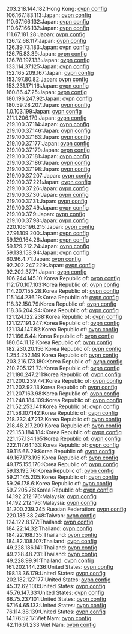203.218.144.182:Hong Kong: [ovpn config](vpn/203_218_144_182.ovpn)  
106.167.183.113:Japan: [ovpn config](vpn/106_167_183_113.ovpn)  
110.67.166.132:Japan: [ovpn config](vpn/110_67_166_132.ovpn)  
110.67.166.132:Japan: [ovpn config](vpn/110_67_166_132.ovpn)  
111.67.181.28:Japan: [ovpn config](vpn/111_67_181_28.ovpn)  
126.12.68.117:Japan: [ovpn config](vpn/126_12_68_117.ovpn)  
126.39.73.183:Japan: [ovpn config](vpn/126_39_73_183.ovpn)  
126.75.83.39:Japan: [ovpn config](vpn/126_75_83_39.ovpn)  
126.78.197.133:Japan: [ovpn config](vpn/126_78_197_133.ovpn)  
133.114.37.125:Japan: [ovpn config](vpn/133_114_37_125.ovpn)  
152.165.209.167:Japan: [ovpn config](vpn/152_165_209_167.ovpn)  
153.197.80.82:Japan: [ovpn config](vpn/153_197_80_82.ovpn)  
153.231.171.16:Japan: [ovpn config](vpn/153_231_171_16.ovpn)  
160.86.47.25:Japan: [ovpn config](vpn/160_86_47_25.ovpn)  
180.196.247.92:Japan: [ovpn config](vpn/180_196_247_92.ovpn)  
180.59.28.207:Japan: [ovpn config](vpn/180_59_28_207.ovpn)  
1.0.103.199:Japan: [ovpn config](vpn/1_0_103_199.ovpn)  
211.1.206.179:Japan: [ovpn config](vpn/211_1_206_179.ovpn)  
219.100.37.114:Japan: [ovpn config](vpn/219_100_37_114.ovpn)  
219.100.37.146:Japan: [ovpn config](vpn/219_100_37_146.ovpn)  
219.100.37.163:Japan: [ovpn config](vpn/219_100_37_163.ovpn)  
219.100.37.177:Japan: [ovpn config](vpn/219_100_37_177.ovpn)  
219.100.37.179:Japan: [ovpn config](vpn/219_100_37_179.ovpn)  
219.100.37.181:Japan: [ovpn config](vpn/219_100_37_181.ovpn)  
219.100.37.186:Japan: [ovpn config](vpn/219_100_37_186.ovpn)  
219.100.37.198:Japan: [ovpn config](vpn/219_100_37_198.ovpn)  
219.100.37.207:Japan: [ovpn config](vpn/219_100_37_207.ovpn)  
219.100.37.221:Japan: [ovpn config](vpn/219_100_37_221.ovpn)  
219.100.37.26:Japan: [ovpn config](vpn/219_100_37_26.ovpn)  
219.100.37.30:Japan: [ovpn config](vpn/219_100_37_30.ovpn)  
219.100.37.31:Japan: [ovpn config](vpn/219_100_37_31.ovpn)  
219.100.37.49:Japan: [ovpn config](vpn/219_100_37_49.ovpn)  
219.100.37.9:Japan: [ovpn config](vpn/219_100_37_9.ovpn)  
219.100.37.98:Japan: [ovpn config](vpn/219_100_37_98.ovpn)  
220.106.196.215:Japan: [ovpn config](vpn/220_106_196_215.ovpn)  
27.91.109.200:Japan: [ovpn config](vpn/27_91_109_200.ovpn)  
59.129.164.26:Japan: [ovpn config](vpn/59_129_164_26.ovpn)  
59.129.212.24:Japan: [ovpn config](vpn/59_129_212_24.ovpn)  
59.133.158.94:Japan: [ovpn config](vpn/59_133_158_94.ovpn)  
60.96.4.71:Japan: [ovpn config](vpn/60_96_4_71.ovpn)  
92.202.247.229:Japan: [ovpn config](vpn/92_202_247_229.ovpn)  
92.202.37.71:Japan: [ovpn config](vpn/92_202_37_71.ovpn)  
106.244.145.10:Korea Republic of: [ovpn config](vpn/106_244_145_10.ovpn)  
112.170.107.103:Korea Republic of: [ovpn config](vpn/112_170_107_103.ovpn)  
114.207.155.28:Korea Republic of: [ovpn config](vpn/114_207_155_28.ovpn)  
115.144.236.19:Korea Republic of: [ovpn config](vpn/115_144_236_19.ovpn)  
118.32.150.79:Korea Republic of: [ovpn config](vpn/118_32_150_79.ovpn)  
118.36.204.94:Korea Republic of: [ovpn config](vpn/118_36_204_94.ovpn)  
121.124.122.238:Korea Republic of: [ovpn config](vpn/121_124_122_238.ovpn)  
121.127.191.247:Korea Republic of: [ovpn config](vpn/121_127_191_247.ovpn)  
121.134.147.82:Korea Republic of: [ovpn config](vpn/121_134_147_82.ovpn)  
121.166.6.44:Korea Republic of: [ovpn config](vpn/121_166_6_44.ovpn)  
180.64.11.12:Korea Republic of: [ovpn config](vpn/180_64_11_12.ovpn)  
182.230.20.156:Korea Republic of: [ovpn config](vpn/182_230_20_156.ovpn)  
1.254.252.149:Korea Republic of: [ovpn config](vpn/1_254_252_149.ovpn)  
203.216.173.180:Korea Republic of: [ovpn config](vpn/203_216_173_180.ovpn)  
210.205.121.73:Korea Republic of: [ovpn config](vpn/210_205_121_73.ovpn)  
211.180.247.211:Korea Republic of: [ovpn config](vpn/211_180_247_211.ovpn)  
211.200.239.44:Korea Republic of: [ovpn config](vpn/211_200_239_44.ovpn)  
211.202.92.13:Korea Republic of: [ovpn config](vpn/211_202_92_13.ovpn)  
211.207.163.98:Korea Republic of: [ovpn config](vpn/211_207_163_98.ovpn)  
211.248.184.109:Korea Republic of: [ovpn config](vpn/211_248_184_109.ovpn)  
211.52.253.141:Korea Republic of: [ovpn config](vpn/211_52_253_141.ovpn)  
211.58.107.142:Korea Republic of: [ovpn config](vpn/211_58_107_142.ovpn)  
218.232.47.212:Korea Republic of: [ovpn config](vpn/218_232_47_212.ovpn)  
218.48.217.209:Korea Republic of: [ovpn config](vpn/218_48_217_209.ovpn)  
221.153.184.184:Korea Republic of: [ovpn config](vpn/221_153_184_184.ovpn)  
221.157.134.165:Korea Republic of: [ovpn config](vpn/221_157_134_165.ovpn)  
222.117.64.133:Korea Republic of: [ovpn config](vpn/222_117_64_133.ovpn)  
39.115.66.29:Korea Republic of: [ovpn config](vpn/39_115_66_29.ovpn)  
49.167.173.195:Korea Republic of: [ovpn config](vpn/49_167_173_195.ovpn)  
49.175.155.170:Korea Republic of: [ovpn config](vpn/49_175_155_170.ovpn)  
59.13.195.76:Korea Republic of: [ovpn config](vpn/59_13_195_76.ovpn)  
59.21.145.205:Korea Republic of: [ovpn config](vpn/59_21_145_205.ovpn)  
59.26.178.6:Korea Republic of: [ovpn config](vpn/59_26_178_6.ovpn)  
59.7.205.76:Korea Republic of: [ovpn config](vpn/59_7_205_76.ovpn)  
14.192.212.176:Malaysia: [ovpn config](vpn/14_192_212_176.ovpn)  
14.192.212.176:Malaysia: [ovpn config](vpn/14_192_212_176.ovpn)  
31.200.239.245:Russian Federation: [ovpn config](vpn/31_200_239_245.ovpn)  
220.135.38.248:Taiwan: [ovpn config](vpn/220_135_38_248.ovpn)  
124.122.8.177:Thailand: [ovpn config](vpn/124_122_8_177.ovpn)  
184.22.14.32:Thailand: [ovpn config](vpn/184_22_14_32.ovpn)  
184.22.168.135:Thailand: [ovpn config](vpn/184_22_168_135.ovpn)  
184.82.108.107:Thailand: [ovpn config](vpn/184_82_108_107.ovpn)  
49.228.186.141:Thailand: [ovpn config](vpn/49_228_186_141.ovpn)  
49.228.48.231:Thailand: [ovpn config](vpn/49_228_48_231.ovpn)  
49.228.99.91:Thailand: [ovpn config](vpn/49_228_99_91.ovpn)  
161.202.144.236:United States: [ovpn config](vpn/161_202_144_236.ovpn)  
198.13.36.179:United States: [ovpn config](vpn/198_13_36_179.ovpn)  
202.182.127.177:United States: [ovpn config](vpn/202_182_127_177.ovpn)  
45.32.62.100:United States: [ovpn config](vpn/45_32_62_100.ovpn)  
45.76.147.33:United States: [ovpn config](vpn/45_76_147_33.ovpn)  
66.75.237.101:United States: [ovpn config](vpn/66_75_237_101.ovpn)  
67.164.65.133:United States: [ovpn config](vpn/67_164_65_133.ovpn)  
76.114.38.139:United States: [ovpn config](vpn/76_114_38_139.ovpn)  
14.176.52.17:Viet Nam: [ovpn config](vpn/14_176_52_17.ovpn)  
42.116.61.233:Viet Nam: [ovpn config](vpn/42_116_61_233.ovpn)  
